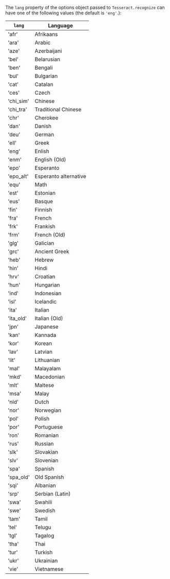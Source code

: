 The `lang` property of the options object passed to `Tesseract.recognize` can have one of the following values (the default is `'eng'`.):

| `lang`    | Language              | 
|-----------|-----------------------| 
| 'afr'     | Afrikaans             | 
| 'ara'     | Arabic                | 
| 'aze'     | Azerbaijani           | 
| 'bel'     | Belarusian            | 
| 'ben'     | Bengali               | 
| 'bul'     | Bulgarian             | 
| 'cat'     | Catalan               | 
| 'ces'     | Czech                 | 
| 'chi_sim' | Chinese               | 
| 'chi_tra' | Traditional Chinese   | 
| 'chr'     | Cherokee              | 
| 'dan'     | Danish                | 
| 'deu'     | German                | 
| 'ell'     | Greek                 | 
| 'eng'     | Enlish                | 
| 'enm'     | English (Old)         | 
| 'epo'     | Esperanto             | 
| 'epo_alt' | Esperanto alternative | 
| 'equ'     | Math                  | 
| 'est'     | Estonian              | 
| 'eus'     | Basque                | 
| 'fin'     | Finnish               | 
| 'fra'     | French                | 
| 'frk'     | Frankish              | 
| 'frm'     | French (Old)          | 
| 'glg'     | Galician              | 
| 'grc'     | Ancient Greek         | 
| 'heb'     | Hebrew                | 
| 'hin'     | Hindi                 | 
| 'hrv'     | Croatian              | 
| 'hun'     | Hungarian             | 
| 'ind'     | Indonesian            | 
| 'isl'     | Icelandic             | 
| 'ita'     | Italian               | 
| 'ita_old' | Italian (Old)         | 
| 'jpn'     | Japanese              | 
| 'kan'     | Kannada               | 
| 'kor'     | Korean                | 
| 'lav'     | Latvian               | 
| 'lit'     | Lithuanian            | 
| 'mal'     | Malayalam             | 
| 'mkd'     | Macedonian            | 
| 'mlt'     | Maltese               | 
| 'msa'     | Malay                 | 
| 'nld'     | Dutch                 | 
| 'nor'     | Norwegian             | 
| 'pol'     | Polish                | 
| 'por'     | Portuguese            | 
| 'ron'     | Romanian              | 
| 'rus'     | Russian               | 
| 'slk'     | Slovakian             | 
| 'slv'     | Slovenian             | 
| 'spa'     | Spanish               | 
| 'spa_old' | Old Spanish           | 
| 'sqi'     | Albanian              | 
| 'srp'     | Serbian (Latin)       | 
| 'swa'     | Swahili               | 
| 'swe'     | Swedish               | 
| 'tam'     | Tamil                 | 
| 'tel'     | Telugu                | 
| 'tgl'     | Tagalog               | 
| 'tha'     | Thai                  | 
| 'tur'     | Turkish               | 
| 'ukr'     | Ukrainian             | 
| 'vie'     | Vietnamese            | 
